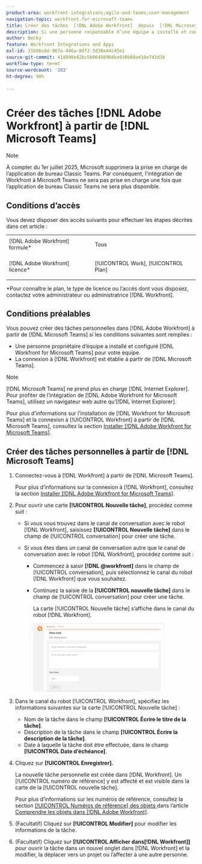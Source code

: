 ```yaml
---
product-area: workfront-integrations;agile-and-teams;user-management
navigation-topic: workfront-for-microsoft-teams
title: Créer des tâches  [!DNL Adobe Workfront]  depuis  [!DNL Microsoft]  Teams
description: Si une personne responsable d’une équipe a installé et configuré  [!DNL Workfront]  pour Microsoft Teams pour votre équipe et que la connexion à Workfront se fait à partir de Microsoft Teams, vous pouvez créer des tâches personnelles dans Adobe  [!DNL Workfront]  depuis Microsoft Teams.
author: Becky
feature: Workfront Integrations and Apps
exl-id: 31b86c8d-967a-446a-86f2-3d38e44c45e1
source-git-commit: 41d898e82bc5b06498966ba938b68ed10e742d3b
workflow-type: tm+mt
source-wordcount: '383'
ht-degree: 90%

---
```


# Créer des tâches [!DNL Adobe Workfront] à partir de [!DNL Microsoft Teams]

>[!NOTE]
>
>À compter du 1er juillet 2025, Microsoft supprimera la prise en charge de l’application de bureau Classic Teams. Par conséquent, l’intégration de Workfront à Microsoft Teams ne sera pas prise en charge une fois que l’application de bureau Classic Teams ne sera plus disponible.

## Conditions d’accès

Vous devez disposer des accès suivants pour effectuer les étapes décrites dans cet article :

<table style="table-layout:auto"> 
 <col> 
 <col> 
 <tbody> 
  <tr> 
   <td role="rowheader">[!DNL Adobe Workfront] formule*</td> 
   <td> <p>Tous</p> </td> 
  </tr> 
  <tr> 
   <td role="rowheader">[!DNL Adobe Workfront] licence*</td> 
   <td> <p>[!UICONTROL Work], [!UICONTROL Plan]</p> </td> 
  </tr>
 </tbody> 
</table>

&#42;Pour connaître le plan, le type de licence ou l’accès dont vous disposez, contactez votre administrateur ou administratrice [!DNL Workfront].

## Conditions préalables

Vous pouvez créer des tâches personnelles dans [!DNL Adobe Workfront] à partir de [!DNL Microsoft Teams] si les conditions suivantes sont remplies :

* Une personne propriétaire d’équipe a installé et configuré [!DNL Workfront for Microsoft Teams] pour votre équipe.
* La connexion à [!DNL Workfront] est établie à partir de [!DNL Microsoft Teams].

>[!NOTE]
>
>[!DNL Microsoft Teams] ne prend plus en charge [!DNL Internet Explorer]. Pour profiter de l’intégration de [!DNL Adobe Workfront for Microsoft Teams], utilisez un navigateur web autre qu’[!DNL Internet Explorer].

Pour plus d’informations sur l’installation de [!DNL Workfront for Microsoft Teams] et la connexion à [!UICONTROL Workfront] à partir de [!DNL Microsoft Teams], consultez la section [Installer  [!DNL Adobe Workfront for Microsoft Teams]](../../workfront-integrations-and-apps/using-workfront-with-microsoft-teams/install-workfront-ms-teams.md).

## Créer des tâches personnelles à partir de [!DNL Microsoft Teams]

1. Connectez-vous à [!DNL Workfront] à partir de [!DNL Microsoft Teams].

   Pour plus d’informations sur la connexion à [!DNL Workfront], consultez la section [Installer  [!DNL Adobe Workfront for Microsoft Teams]](../../workfront-integrations-and-apps/using-workfront-with-microsoft-teams/install-workfront-ms-teams.md).

1. Pour ouvrir une carte **[!UICONTROL Nouvelle tâche]**, procédez comme suit :

   * Si vous vous trouvez dans le canal de conversation avec le robot [!DNL Workfront], saisissez **[!UICONTROL Nouvelle tâche]** dans le champ de [!UICONTROL conversation] pour créer une tâche.
   * Si vous êtes dans un canal de conversation autre que le canal de conversation avec le robot [!DNL Workfront], procédez comme suit :

      * Commencez à saisir **[!DNL @workfront]** dans le champ de [!UICONTROL conversation], puis sélectionnez le canal du robot [!DNL Workfront] que vous souhaitez.
      * Continuez la saisie de la **[!UICONTROL nouvelle tâche]** dans le champ de [!UICONTROL conversation] pour créer une tâche.

        La carte [!UICONTROL Nouvelle tâche] s’affiche dans le canal du robot [!DNL Workfront].

        ![ms_teams_new_task_card.png](assets/ms-teams-new-task-card-350x181.png)

1. Dans le canal du robot [!UICONTROL Workfront], spécifiez les informations suivantes sur la carte [!UICONTROL Nouvelle tâche] :

   * Nom de la tâche dans le champ **[!UICONTROL Écrire le titre de la tâche]**.
   * Description de la tâche dans le champ **[!UICONTROL Écrire la description de la tâche]**.
   * Date à laquelle la tâche doit être effectuée, dans le champ **[!UICONTROL Date d’échéance]**.

1. Cliquez sur **[!UICONTROL Enregistrer].**

   La nouvelle tâche personnelle est créée dans [!DNL Workfront]. Un [!UICONTROL numéro de référence] y est affecté et est visible dans la carte de la [!UICONTROL nouvelle tâche].

   Pour plus d’informations sur les numéros de référence, consultez la section [[!UICONTROL Numéros de référence] des objets ](../../workfront-basics/navigate-workfront/workfront-navigation/understand-objects.md#understanding-reference-numbers-of-objects) dans l’article [Comprendre les objets dans  [!DNL Adobe Workfront]](../../workfront-basics/navigate-workfront/workfront-navigation/understand-objects.md).

1. (Facultatif) Cliquez sur **[!UICONTROL Modifier]** pour modifier les informations de la tâche.
1. (Facultatif) Cliquez sur **[!UICONTROL Afficher dans[!DNL Workfront]]** pour ouvrir la tâche dans un nouvel onglet dans [!DNL Workfront] et la modifier, la déplacer vers un projet ou l’affecter à une autre personne.
